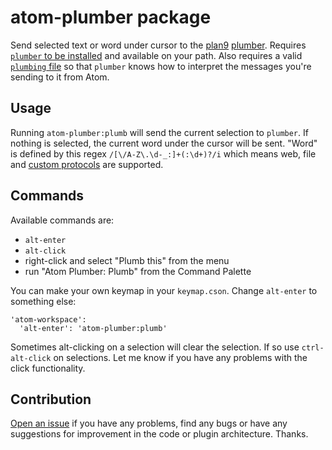 # atom-plumber package

Send selected text or word under cursor to the [plan9](https://swtch.com/plan9port/) [plumber](https://swtch.com/plan9port/man/man4/plumber.html). Requires [`plumber` to be installed](https://github.com/9fans/plan9port/) and available on your path. Also requires a valid [`plumbing` file](https://github.com/search?utf8=%E2%9C%93&q=9p+write+plumb%2Frules+filename%3Aplumbing) so that `plumber` knows how to interpret the messages you're sending to it from Atom.

## Usage

Running `atom-plumber:plumb` will send the current selection to `plumber`. If nothing is selected, the current word under the cursor will be sent. "Word" is defined by this regex `/[\/A-Z\.\d-_:]+(:\d+)?/i` which means web, file and [custom protocols](https://gist.github.com/xHN35RQ/b79da3dccc53f9bdd953ba78403dd001#file-plumbing-L29) are supported.

## Commands

Available commands are:

* `alt-enter`
* `alt-click`
* right-click and select "Plumb this" from the menu
* run "Atom Plumber: Plumb" from the Command Palette

You can make your own keymap in your `keymap.cson`. Change `alt-enter` to something else:

```
'atom-workspace':
  'alt-enter': 'atom-plumber:plumb'
```

Sometimes alt-clicking on a selection will clear the selection. If so use `ctrl-alt-click` on selections. Let me know if you have any problems with the click functionality.

## Contribution

[Open an issue](https://github.com/xHN35RQ/atom-plumber/issues) if you have any problems, find any bugs or have any suggestions for improvement in the code or plugin architecture. Thanks.
